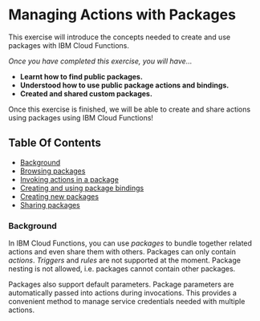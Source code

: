 # Managing Actions with Packages

This exercise will introduce the concepts needed to create and use packages with IBM Cloud Functions.

_Once you have completed this exercise, you will have…_

* **Learnt how to find public packages.**
* **Understood how to use public package actions and bindings.**
* **Created and shared custom packages.**

Once this exercise is finished, we will be able to create and share actions using packages using IBM Cloud Functions!

## Table Of Contents

* [Background](./#background)
* [Browsing packages](existing.md#browsing-packages)
* [Invoking actions in a package](existing.md#invoking-actions-in-a-package)
* [Creating and using package bindings](existing.md#creating-and-using-package-bindings)
* [Creating new packages](custom.md#creating-new-packages)
* [Sharing packages](custom.md#sharing-packages)

### Background

In IBM Cloud Functions, you can use _packages_ to bundle together related actions and even share them with others. Packages can only contain _actions_. _Triggers_ and _rules_ are not supported at the moment. Package nesting is not allowed, i.e. packages cannot contain other packages.

Packages also support default parameters. Package parameters are automatically passed into actions during invocations. This provides a convenient method to manage service credentials needed with multiple actions.

